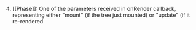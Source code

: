 
4. [[Phase]]: One of the parameters received in onRender callback, representing either "mount" (if the tree just mounted) or "update" (if it re-rendered